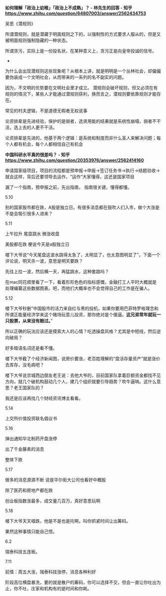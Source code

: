 

































**如何理解「政治上幼稚」「政治上不成熟」？ - 林先生的回答 - 知乎 https://www.zhihu.com/question/64807003/answer/2562434753**

吴思《潜规则》

所谓潜规则，就是潜藏于明面规则之下的，以强制性的方式要求人服从的，但是又被明面规则强制隐藏的一种状态。

所谓贪污，实际上是一份投名状，在某种意义上，贪污正是向皇帝投诚的信号。

-

为什么会出现潜规则这些现象呢？从根本上讲，就是明明是一个丛林社会，却偏偏要伪装成一个文明社会，从而带来的一系列的名不副实的问题。

因为，不文明的优势要在文明社会里才成立。
潜规则会破坏规则，但又必须在有规则的情况下，某些人才能通过潜规则获利，换而言之，潜规则要依靠规则才能存在。

常见的村夫逻辑，不是道德无暇者无权说事

论资排辈是先进经验，保护的是弱者，选贤用能的结果就是系统性崩塌，弱者不干活，选上去的人更不干活。

论资排辈是先进的，他基于两个逻辑：是系统和制度而非什么圣人来解决问题；每个人都有机会，每个人都相信自己有机会



**中国科研水平真的很差吗？ - 知乎 https://www.zhihu.com/question/20353976/answer/2562414160**

申请国家级项目，项目的流程都是预申报→申报→签订任务书→执行→结题验收→就会这样，背后还要领导去运作，“运作”大家懂得，这还是国家项目

漏了一个指南，预申报之前，先出指南， 指南很关键，懂得都懂。









5.10

别的国家股市都在跌，A股是独立日。有很多消息都在鼓吹人们入市，做个大涨是不是会吸引很多人进来？

5.11

上午拉升 尾盘跳水 微涨收盘

美股都在跌 梗说今天是a股独立日

楼下大爷说“今天尾盘这波水跳得太急了，太明显了，也太意图明显了”，下面一个评论说，明天杀一波，意思是明天要跌？

先往上拉一波，然后横一天，再猛跳水，这种套路吗？

在mac同花顺里看了一下，看着形形色色的指标感慨，金融打工人平时大概就是处理编纂这些数据图表。吧，而他们大概率也不会觉得自己的工作是在骗人。

5.12

楼下大爷秒删“中国股市的活力来自红与黑的投机，如果你要用巴菲特罗格理念和所谓正能量经济学来这个赌场玩意儿投资，那你绝对是个傻逼。**这兄弟常年就玩一只股票，从来没有赔过。**”

所以正确的玩法应该还是摸索大人的心情？吃透操盘风格？尤其是中短线，然后逆向破局？

好多暗语名词还是看不懂。

楼下大爷截了个经济新闻图，说房价要涨，老百姓理解的“盘活存量资产”就是涨价去库存，没毛病吧？

楼下大爷说京城西边朋友老王说：去他大爷的，目前国家队拿着巨额资金都找不见方向，就几个破机构鼓动几个人，建几个组织就要引导趋势？吹牛逼呐。这什么意思？老王国家队的？

我还是应该再找几个财经资讯博主看看。

5.14

上交所价值投资联名倡议书

5.16

弹出通知华北制药开盘涨停

出了千金藤素的消息

整体下跌

5.17

做多的消息源源不断 说是华尔街大公司也看好中概股

除了医药和房地产都在跌

创业板指数涨最多，成交量几百万，真好意思玩啊

5.18

楼下大爷天天唱跌，他是不是也是托啊。叫你抓紧时间让出筹码。

果然这种事情只能自己悟。

6.2

瑞泰科技五连板。

7.11

前情：周五大涨，瑞泰科技涨停，消息各种利好

阶段高位横盘暴洗，要的就是散户的筹码，你可以选择不交，但会一直让你吐出为止，你不吐，庄家和机构有的是时间和你耗。